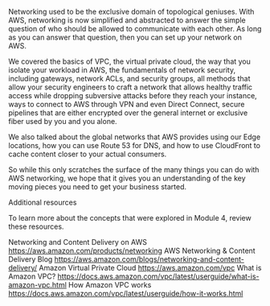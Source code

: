 Networking used to be the exclusive domain of topological geniuses. With AWS, networking is now simplified and abstracted to answer the simple question of who should be allowed to communicate with each other. As long as you can answer that question, then you can set up your network on AWS. 

We covered the basics of VPC, the virtual private cloud, the way that you isolate your workload in AWS, the fundamentals of network security, including gateways, network ACLs, and security groups, all methods that allow your security engineers to craft a network that allows healthy traffic access while dropping subversive attacks before they reach your instance, ways to connect to AWS through VPN and even Direct Connect, secure pipelines that are either encrypted over the general internet or exclusive fiber used by you and you alone. 

We also talked about the global networks that AWS provides using our Edge locations, how you can use Route 53 for DNS, and how to use CloudFront to cache content closer to your actual consumers. 

So while this only scratches the surface of the many things you can do with AWS networking, we hope that it gives you an understanding of the key moving pieces you need to get your business started.

Additional resources

To learn more about the concepts that were explored in Module 4, review these resources.

Networking and Content Delivery on AWS https://aws.amazon.com/products/networking
AWS Networking & Content Delivery Blog https://aws.amazon.com/blogs/networking-and-content-delivery/
Amazon Virtual Private Cloud https://aws.amazon.com/vpc
What is Amazon VPC? https://docs.aws.amazon.com/vpc/latest/userguide/what-is-amazon-vpc.html
How Amazon VPC works https://docs.aws.amazon.com/vpc/latest/userguide/how-it-works.html